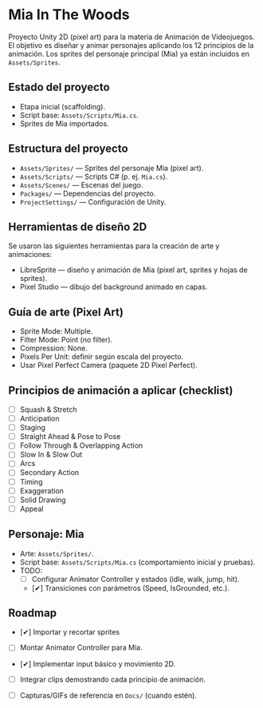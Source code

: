 # Mia In The Woods

Proyecto Unity 2D (pixel art) para la materia de Animación de Videojuegos. El objetivo es diseñar y animar personajes aplicando los 12 principios de la animación. Los sprites del personaje principal (Mia) ya están incluidos en `Assets/Sprites`.

## Estado del proyecto
- Etapa inicial (scaffolding).
- Script base: `Assets/Scripts/Mia.cs`.
- Sprites de Mia importados.



## Estructura del proyecto
- `Assets/Sprites/` — Sprites del personaje Mia (pixel art).
- `Assets/Scripts/` — Scripts C# (p. ej. `Mia.cs`).
- `Assets/Scenes/` — Escenas del juego.
- `Packages/` — Dependencias del proyecto.
- `ProjectSettings/` — Configuración de Unity.

## Herramientas de diseño 2D

Se usaron las siguientes herramientas para la creación de arte y animaciones:

- LibreSprite — diseño y animación de Mia (pixel art, sprites y hojas de sprites).
- Pixel Studio — dibujo del background animado en capas.

## Guía de arte (Pixel Art)
- Sprite Mode: Multiple.
- Filter Mode: Point (no filter).
- Compression: None.
- Pixels Per Unit: definir según escala del proyecto.
- Usar Pixel Perfect Camera (paquete 2D Pixel Perfect).

## Principios de animación a aplicar (checklist)
- [ ] Squash & Stretch
- [ ] Anticipation
- [ ] Staging
- [ ] Straight Ahead & Pose to Pose
- [ ] Follow Through & Overlapping Action
- [ ] Slow In & Slow Out
- [ ] Arcs
- [ ] Secondary Action
- [ ] Timing
- [ ] Exaggeration
- [ ] Solid Drawing
- [ ] Appeal

## Personaje: Mia
- Arte: `Assets/Sprites/`.
- Script base: `Assets/Scripts/Mia.cs` (comportamiento inicial y pruebas).
- TODO:
  - [ ] Configurar Animator Controller y estados (idle, walk, jump, hit).
  - [✔] Transiciones con parámetros (Speed, IsGrounded, etc.).
 

## Roadmap

- [✔] Importar y recortar sprites
- [ ] Montar Animator Controller para Mia.
- [✔] Implementar input básico y movimiento 2D.
- [ ] Integrar clips demostrando cada principio de animación.
- [ ] Capturas/GIFs de referencia en `Docs/` (cuando estén).


